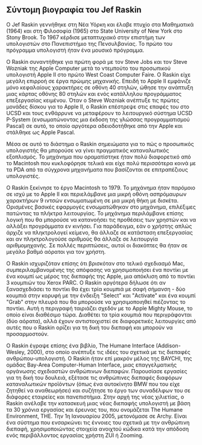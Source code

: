 ## Σύντομη βιογραφία του Jef Raskin


Ο Jef Raskin γεννήθηκε στη Νέα Υόρκη και έλαβε πτυχίο στα Μαθηματικά (1964) και στη Φιλοσοφία (1965) στο State University of New York στο 
Stony Brook. Το 1967 κέρδισε μεταπτυχιακό στην επιστήμη των υπολογιστών στο Πανεπιστήμιο της Πενσυλβανίας. Το πρώτο του πρόγραμμα υπολογιστή 
ήταν ένα μουσικό πρόγραμμα.

Ο Raskin συναντήθηκε για πρώτη φορά με τον Steve Jobs και τον Steve Wozniak της Apple Computer μετά το ντεμπούτο του προσωπικού υπολογιστή
Apple II στο πρώτο West Coast Computer Faire. Ο Raskin είχε μεγάλη επιρροή σε έργα πρώιμης μηχανικής. Επειδή το Apple II εμφάνιζε μόνο 
κεφαλαίους χαρακτήρες σε οθόνη 40 στηλών, ώθησε την ανάπτυξη μιας κάρτας οθόνης 80 στηλών και ενός κατάλληλου προγράμματος επεξεργασίας 
κειμένου. Όταν ο Steve Wozniak ανέπτυξε τις πρώτες μονάδες δίσκου για το Apple II, ο Raskin επέστρεψε στις επαφές του στο UCSD και τους
ενθάρρυνε να μεταφέρουν το λειτουργικό σύστημα UCSD P-System (ενσωματώνοντας μια έκδοση της γλώσσας προγραμματισμού Pascal) σε αυτό, το οποίο 
αργότερα αδειοδοτήθηκε από την Apple και στάλθηκε ως Apple Pascal. 

Μέσα σε αυτό το διάστημα ο Raskin σημειώματα για το πώς ο προσωπικός υπολογιστής θα μπορούσε να γίνει πραγματικός καταναλωτικός εξοπλισμός.
Το μηχάνημα που οραματίστηκε ήταν πολύ διαφορετικό από το Macintosh που κυκλοφόρησε τελικά και είχε πολύ περισσότερα κοινά με τα PDA από
τα σύγχρονα μηχανήματα που βασίζονται σε επιτραπέζιους υπολογιστές. 

Ο Raskin ξεκίνησε το έργο Macintosh το 1979. Το μηχάνημα ήταν παρόμοιο σε ισχύ με το Apple II και περιελάμβανε μια μικρή οθόνη ασπρόμαυρων
χαρακτήρων 9 ιντσών ενσωματωμένη σε μια μικρή θήκη με δισκέτα. Ορισμένες βασικές εφαρμογές ενσωματώθηκαν στο μηχάνημα, επιλέξιμες πατώντας
τα πλήκτρα λειτουργίας. Το μηχάνημα περιλάμβανε επίσης λογική που θα μπορούσε να κατανοήσει τις προθέσεις των χρηστών και να αλλάξει
προγράμματα εν κινήσει. Για παράδειγμα, εάν ο χρήστης απλώς άρχιζε να πληκτρολογεί κείμενο, θα άλλαζε σε κατάσταση επεξεργασίας και
αν πληκτρολογούσε αριθμούς θα άλλαζε σε λειτουργία αριθμομηχανής. Σε πολλές περιπτώσεις, αυτοί οι διακόπτες θα ήταν σε μεγάλο βαθμό 
αόρατοι για τον χρήστη. 

Ο Raskin ισχυριζόταν επίσης ότι βρισκόταν στο τελικό σχεδιασμό Mac, συμπεριλαμβανομένης της απόφασης να χρησιμοποιήσει ένα ποντίκι 
με ένα κουμπί ως μέρος της διεπαφής της Apple, μια απόκλιση από το ποντίκι 3 κουμπιών του Xerox PARC. Ο Raskin αργότερα δήλωσε ότι
αν ξανασχεδιάσει το ποντίκι θα έχει τρία κουμπιά με σαφή σήμανση - δύο κουμπιά στην κορυφή με την ένδειξη "Select" και "Activate"
και ένα κουμπί "Grab" στην πλευρά που θα μπορούσε να χρησιμοποιηθεί πιέζοντας το ποντίκι. Αυτή η περιγραφή ταιριάζει σχεδόν με το Apple
Mighty Mouse, το οποίο είναι διαθέσιμο τώρα. Διαθέτει τα τρία κουμπιά που περιγράφονται (δύο αόρατα), αλλά έχουν αντιστοιχιστεί σε 
διαφορετικές λειτουργίες από αυτές που ο Raskin ορίζει για τη δική του διεπαφή και μπορούν να προσαρμοστούν.

Ο Raskin έγραψε επίσης ένα βιβλίο, The Humane Interface (Addison-Wesley, 2000), στο οποίο ανέπτυξε τις ιδέες του σχετικά με τις διεπαφές
ανθρώπου-υπολογιστή. Ο Raskin ήταν επί μακρόν μέλος της BAYCHI, της ομάδας Bay-Area Computer-Human Interface, μιας επαγγελματικής οργάνωσης
σχεδιαστών ανθρώπινων διεπαφών. Παρουσίασε εργασίες για τη δική του δουλειά, εξέτασε τις ανθρώπινες διεπαφές διαφόρων καταναλωτικών 
προϊόντων (όπως ένα αυτοκίνητο BMW που του είχε ζητηθεί να αναθεωρήσει) και συζήτησε το έργο των συναδέλφων του σε διάφορες εταιρείες και
πανεπιστήμια. Στην αρχή της νέας χιλιετίας, ο Raskin ανέλαβε την κατασκευή μιας νέας διεπαφής υπολογιστή με βάση τα 30 χρόνια εργασίας και
έρευνας του, που ονομάζεται The Humane Environment, THE. Την 1η Ιανουαρίου 2005, μετονόμασε σε Archy. Είναι ένα σύστημα που ενσαρκώνει τις
έννοιες του σχετικά με την ανθρώπινη διεπαφή, χρησιμοποιώντας στοιχεία ανοιχτού κώδικα κατά την απόδοση ενός περιβάλλοντος εργασίας χρήστη
ZUI ή Zooming. 
